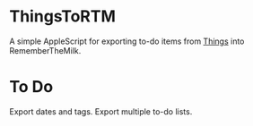 # ThingsToRTM #

A simple AppleScript for exporting to-do items from
[Things](http://culturedcode.com/things/) into RememberTheMilk.

# To Do #

Export dates and tags.
Export multiple to-do lists.
